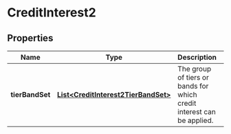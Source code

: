 
# CreditInterest2

## Properties
Name | Type | Description | Notes
------------ | ------------- | ------------- | -------------
**tierBandSet** | [**List&lt;CreditInterest2TierBandSet&gt;**](CreditInterest2TierBandSet.md) | The group of tiers or bands for which credit interest can be applied. | 



